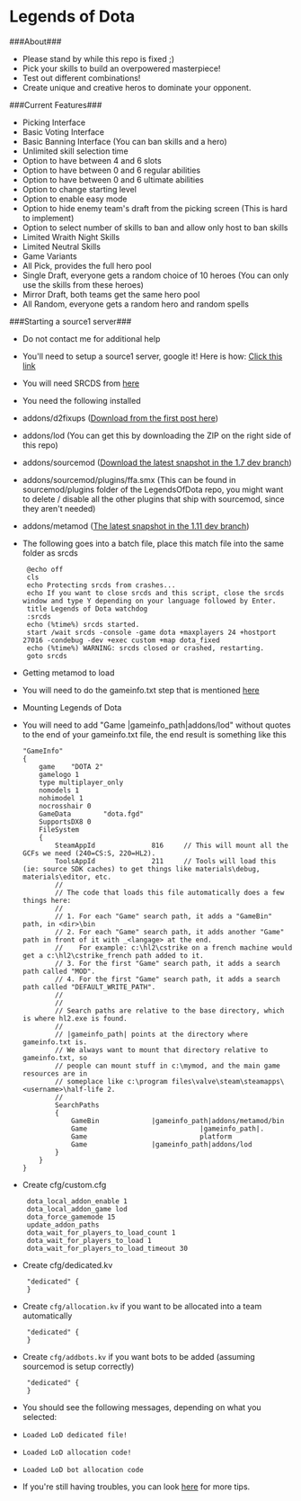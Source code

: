 Legends of Dota
=====

###About###
 - Please stand by while this repo is fixed ;)
 - Pick your skills to build an overpowered masterpiece!
 - Test out different combinations!
 - Create unique and creative heros to dominate your opponent.

###Current Features###
 - Picking Interface
 - Basic Voting Interface
 - Basic Banning Interface (You can ban skills and a hero)
 - Unlimited skill selection time
 - Option to have between 4 and 6 slots
 - Option to have between 0 and 6 regular abilities
 - Option to have between 0 and 6 ultimate abilities
 - Option to change starting level
 - Option to enable easy mode
 - Option to hide enemy team's draft from the picking screen (This is hard to implement)
 - Option to select number of skills to ban and allow only host to ban skills
 - Limited Wraith Night Skills
 - Limited Neutral Skills
 - Game Variants
  - All Pick, provides the full hero pool
  - Single Draft, everyone gets a random choice of 10 heroes (You can only use the skills from these heroes)
  - Mirror Draft, both teams get the same hero pool
  - All Random, everyone gets a random hero and random spells

###Starting a source1 server###
 - Do not contact me for additional help
 - You'll need to setup a source1 server, google it! Here is how: [Click this link](http://tinyurl.com/opvfh46)
 - You will need SRCDS from [here](https://forums.alliedmods.net/showthread.php?p=2110203)
 - You need the following installed
  - addons/d2fixups ([Download from the first post here](https://forums.alliedmods.net/showthread.php?t=209965))
  - addons/lod (You can get this by downloading the ZIP on the right side of this repo)
  - addons/sourcemod ([Download the latest snapshot in the 1.7 dev branch](http://www.sourcemod.net/snapshots.php))
  - addons/sourcemod/plugins/ffa.smx (This can be found in sourcemod/plugins folder of the LegendsOfDota repo, you might want to delete / disable all the other plugins that ship with sourcemod, since they aren't needed)
  - addons/metamod ([The latest snapshot in the 1.11 dev branch](https://www.sourcemm.net/snapshots))
 - The following goes into a batch file, place this match file into the same folder as srcds

        @echo off
        cls
        echo Protecting srcds from crashes...
        echo If you want to close srcds and this script, close the srcds window and type Y depending on your language followed by Enter.
        title Legends of Dota watchdog
        :srcds
        echo (%time%) srcds started.
        start /wait srcds -console -game dota +maxplayers 24 +hostport 27016 -condebug -dev +exec custom +map dota_fixed
        echo (%time%) WARNING: srcds closed or crashed, restarting.
        goto srcds

 - Getting metamod to load
  - You will need to do the gameinfo.txt step that is mentioned [here](https://wiki.alliedmods.net/Installing_metamod:source)
 - Mounting Legends of Dota
  - You will need to add "Game	|gameinfo_path|addons/lod" without quotes to the end of your gameinfo.txt file, the end result is something like this

        "GameInfo"
        {
        	game	"DOTA 2"
        	gamelogo 1
        	type multiplayer_only
        	nomodels 1
        	nohimodel 1
        	nocrosshair 0
        	GameData        "dota.fgd"
        	SupportsDX8 0
        	FileSystem
        	{
        		SteamAppId				816		// This will mount all the GCFs we need (240=CS:S, 220=HL2).
        		ToolsAppId				211		// Tools will load this (ie: source SDK caches) to get things like materials\debug, materials\editor, etc.
        		//
        		// The code that loads this file automatically does a few things here:
        		//
        		// 1. For each "Game" search path, it adds a "GameBin" path, in <dir>\bin
        		// 2. For each "Game" search path, it adds another "Game" path in front of it with _<langage> at the end.
        		//    For example: c:\hl2\cstrike on a french machine would get a c:\hl2\cstrike_french path added to it.
        		// 3. For the first "Game" search path, it adds a search path called "MOD".
        		// 4. For the first "Game" search path, it adds a search path called "DEFAULT_WRITE_PATH".
        		//
        		//
        		// Search paths are relative to the base directory, which is where hl2.exe is found.
        		//
        		// |gameinfo_path| points at the directory where gameinfo.txt is.
        		// We always want to mount that directory relative to gameinfo.txt, so
        		// people can mount stuff in c:\mymod, and the main game resources are in
        		// someplace like c:\program files\valve\steam\steamapps\<username>\half-life 2.
        		//
        		SearchPaths
        		{
                    GameBin             |gameinfo_path|addons/metamod/bin
                    Game				            |gameinfo_path|.
                    Game				            platform
                    Game                |gameinfo_path|addons/lod
        		}
        	}
        }


 - Create cfg/custom.cfg

        dota_local_addon_enable 1
        dota_local_addon_game lod
        dota_force_gamemode 15
        update_addon_paths
        dota_wait_for_players_to_load_count 1
        dota_wait_for_players_to_load 1
        dota_wait_for_players_to_load_timeout 30

 - Create cfg/dedicated.kv

        "dedicated" {
        }

 - Create `cfg/allocation.kv` if you want to be allocated into a team automatically

        "dedicated" {
        }

 - Create `cfg/addbots.kv` if you want bots to be added (assuming sourcemod is setup correctly)

        "dedicated" {
        }

 - You should see the following messages, depending on what you selected:
 - `Loaded LoD dedicated file!`
 - `Loaded LoD allocation code!`
 - `Loaded LoD bot allocation code`
 - If you're still having troubles, you can look [here](https://github.com/ash47/Frota#more-srcds-setup-help) for more tips.

